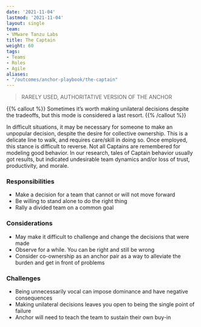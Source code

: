 ```yaml
---
date: '2021-11-04'
lastmod: '2021-11-04'
layout: single
team:
- VMware Tanzu Labs
title: The Captain
weight: 60
tags:
- Teams
- Roles
- Agile
aliases:
- "/outcomes/anchor-playbook/the-captain"
---
```

> RARELY USED, AUTHORITATIVE VERSION OF THE ANCHOR

{{% callout %}}
Sometimes it’s worth making unilateral decisions despite the tradeoffs, but this mode is considered a last resort.
{{% /callout %}}

In difficult situations, it may be necessary for someone to make an unpopular decision, despite the desire for collective ownership. This is a delicate line to walk, and requires care/skill in doing so. Once employed, this stance is difficult to reverse. Not all Captains are remembered for modeling good behavior. In our research, tales of Captain behavior usually got results, but indicated undesirable team dynamics and/or loss of trust, productivity, and morale.

### Responsibilities
- Make a decision for a team that cannot or will not move forward
- Be willing to stand alone to do the right thing
- Rally a divided team on a common goal


### Considerations
- May make it difficult to challenge and change the decisions that were made
- Observe for a while. You can be right and still be wrong
- Consider co-ownership as an anchor pair as a way to alleviate the burden and get in front of problems

### Challenges
- Being unnecessarily vocal can impose dominance and have negative consequences
- Making unilateral decisions leaves you open to being the single point of failure
- Anchor will need to teach the team to sustain their own buy-in 
